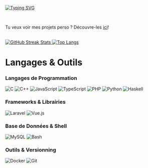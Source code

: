 [![Typing SVG](https://readme-typing-svg.demolab.com?font=Inter&size=32&pause=1000&color=7289DA&vCenter=true&width=435&lines=Bonjour%2C+je+suis+[Ton+Nom])](https://git.io/typing-svg)

<br />

Tu veux voir mes projets perso ? Découvre-les [ici](https://tonlien-vers-les-projets.com)!

<br />

<div>
  <a href="https://github.com/ton-username/github-readme-streak-stats">
    <img src="https://github-readme-streak-stats.herokuapp.com/?user=ton-username&theme=blue-green" alt="GitHub Streak Stats">
  </a>
  <a href="https://github.com/ton-username?tab=repositories">
    <img src="https://github-readme-stats.vercel.app/api/top-langs/?username=ton-username&theme=blue-green&layout=compact" alt="Top Langs">
  </a>
</div>

# Langages & Outils

### Langages de Programmation
![C](https://img.shields.io/badge/C-00599C?style=for-the-badge&logo=c&logoColor=white)
![C++](https://img.shields.io/badge/C++-00599C?style=for-the-badge&logo=cplusplus&logoColor=white)
![JavaScript](https://img.shields.io/badge/JavaScript-F7DF1E?style=for-the-badge&logo=javascript&logoColor=black)
![TypeScript](https://img.shields.io/badge/TypeScript-3178C6?style=for-the-badge&logo=typescript&logoColor=white)
![PHP](https://img.shields.io/badge/PHP-777BB4?style=for-the-badge&logo=php&logoColor=white)
![Python](https://img.shields.io/badge/Python-3776AB?style=for-the-badge&logo=python&logoColor=white)
![Haskell](https://img.shields.io/badge/Haskell-5D4F85?style=for-the-badge&logo=haskell&logoColor=white)

### Frameworks & Librairies
![Laravel](https://img.shields.io/badge/Laravel-FF2D20?style=for-the-badge&logo=laravel&logoColor=white)
![Vue.js](https://img.shields.io/badge/Vue.js-4FC08D?style=for-the-badge&logo=vue.js&logoColor=white)

### Base de Données & Shell
![MySQL](https://img.shields.io/badge/MySQL-4479A1?style=for-the-badge&logo=mysql&logoColor=white)
![Bash](https://img.shields.io/badge/Bash-4EAA25?style=for-the-badge&logo=gnu-bash&logoColor=white)

### Outils & Versionning
![Docker](https://img.shields.io/badge/Docker-2496ED?style=for-the-badge&logo=docker&logoColor=white)
![Git](https://img.shields.io/badge/Git-F05032?style=for-the-badge&logo=git&logoColor=white)
